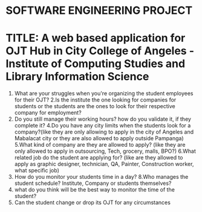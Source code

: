 # SOFTWARE ENGINEERING PROJECT 

# TITLE: A web based application for OJT Hub in City College of Angeles - Institute of Computing Studies and Library Information Science

1. What are your struggles when you're organizing the student employees for their OJT?
2.Is the institute the one looking for companies for students or the students are the ones to look for their respective company for employment?
3. Do you still manage their working hours? how do you validate it, if they complete it?
4.Do you have any city limits when the students look for a company?(like they are only allowing to apply in the city of Angeles and Mabalacat city or they are also allowed to apply outside Pampanga)
5.What kind of company are they are allowed to apply?
(like they are only allowed to apply in outsourcing, Tech, grocery, malls, BPO?)
6.What related job do the student are applying for?
(like are they allowed to apply as graphic designer, technician, QA, Painter, Construction worker, what specific job)
7. How do you monitor your students time in a day?
8.Who manages the student schedule? Institute, Company or students themselves?
9. what do you think will be the best way to monitor the time of the student?
10. Can the student change or drop its OJT for any circumstances

